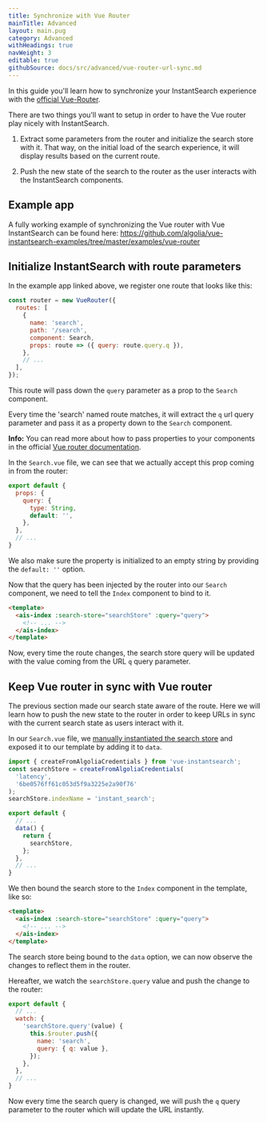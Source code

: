 ```yaml
---
title: Synchronize with Vue Router
mainTitle: Advanced
layout: main.pug
category: Advanced
withHeadings: true
navWeight: 3
editable: true
githubSource: docs/src/advanced/vue-router-url-sync.md
---
```


In this guide you'll learn how to synchronize your InstantSearch experience with the [official Vue-Router](https://github.com/vuejs/vue-router).

There are two things you'll want to setup in order to have the Vue router play nicely with InstantSearch.

1. Extract some parameters from the router and initialize the search store with it. That way, on the initial load of the search experience, it will display results based on the current route.

2. Push the new state of the search to the router as the user interacts with the InstantSearch components.

## Example app

A fully working example of synchronizing the Vue router with Vue InstantSearch can be found here: https://github.com/algolia/vue-instantsearch-examples/tree/master/examples/vue-router

## Initialize InstantSearch with route parameters

In the example app linked above, we register one route that looks like this:

```javascript
const router = new VueRouter({
  routes: [
    {
      name: 'search',
      path: '/search',
      component: Search,
      props: route => ({ query: route.query.q }),
    },
    // ...
  ],
});
```

This route will pass down the `query` parameter as a prop to the `Search` component.

Every time the 'search' named route matches, it will extract the `q` url query parameter and pass it as a property down to the `Search` component.

**Info:** You can read more about how to pass properties to your components in the official [Vue router documentation](https://router.vuejs.org/en/essentials/passing-props.html).

In the `Search.vue` file, we can see that we actually accept this prop coming in from the router:

```javascript
export default {
  props: {
    query: {
      type: String,
      default: '',
    },
  },
  // ...
}
```

We also make sure the property is initialized to an empty string by providing the `default: ''` option.

Now that the query has been injected by the router into our `Search` component, we need to tell the `Index` component to bind to it.

```html
<template>
  <ais-index :search-store="searchStore" :query="query">
    <!-- ... -->
  </ais-index>
</template>
```

Now, every time the route changes, the search store query will be updated with the value coming from the URL `q` query parameter.

## Keep Vue router in sync with Vue router

The previous section made our search state aware of the route. Here we will learn how to push the new state to the router in order to keep URLs in sync with the current search state as users interact with it.

In our `Search.vue` file, we [manually instantiated the search store](/getting-started/search-store.html#how-to-manually-create-a-search-store) and exposed it to our template by adding it to `data`.

```javascript
import { createFromAlgoliaCredentials } from 'vue-instantsearch';
const searchStore = createFromAlgoliaCredentials(
  'latency',
  '6be0576ff61c053d5f9a3225e2a90f76'
);
searchStore.indexName = 'instant_search';

export default {
  // ...
  data() {
    return {
      searchStore,
    };
  },
  // ...
}
```

We then bound the search store to the `Index` component in the template, like so:

```html
<template>
  <ais-index :search-store="searchStore" :query="query">
    <!-- ... -->
  </ais-index>
</template>
```

The search store being bound to the `data` option, we can now observe the changes to reflect them in the router.

Hereafter, we watch the `searchStore.query` value and push the change to the router:

```javascript
export default {
  // ...
  watch: {
    'searchStore.query'(value) {
      this.$router.push({
        name: 'search',
        query: { q: value },
      });
    },
  },
  // ...
}
```

Now every time the search query is changed, we will push the `q` query parameter to the router which will update the URL instantly.


